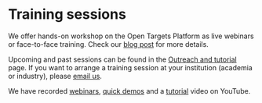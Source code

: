 # Training sessions

We offer hands-on workshop on the Open Targets Platform as live webinars or face-to-face training. Check our [blog post](https://blog.opentargets.org/outreach-in-open-targets-supercharge-your-target-id-skills/) for more details. 

Upcoming and past sessions can be found in the [Outreach and tutorial ](https://www.targetvalidation.org/outreach)page. If you want to arrange a training session at your institution \(academia or industry\), please [email us](mailto:support@targetvalidation.org). 

We have recorded [webinars](https://www.youtube.com/watch?v=vH2-8B7JqXE&list=PLncWVtwSXtqb8PyL6-ENSCuqP7_4Aj5BE), [quick demos](https://www.youtube.com/watch?v=-sANyZGbuvY&list=PLncWVtwSXtqaFshbiIv-AmpsaoChkBJ9f) and a [tutorial](https://www.youtube.com/watch?v=TdTI_biupFA&list=PLncWVtwSXtqa02Q6qjc3XRZkqdsbP9-M7) video on YouTube.





